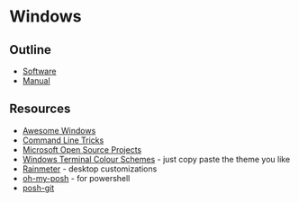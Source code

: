 # Windows

## Outline

- [Software](software/README.md)
- [Manual](manual/README.md)

## Resources

- [Awesome Windows](https://github.com/Awesome-Windows/Awesome)
- [Command Line Tricks](https://github.com/Awesome-Windows/awesome-windows-command-line)
- [Microsoft Open Source Projects](https://opensource.microsoft.com/)
- [Windows Terminal Colour Schemes](https://windowsterminalthemes.dev/) - just copy paste the theme you like
- [Rainmeter](https://www.rainmeter.net/) - desktop customizations
- [oh-my-posh](https://github.com/JanDeDobbeleer/oh-my-posh) - for powershell
- [posh-git](https://github.com/dahlbyk/posh-git)
